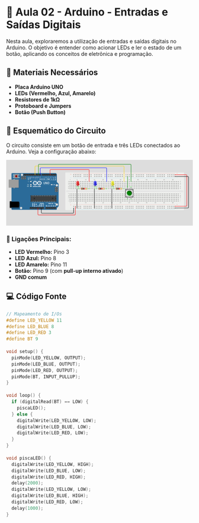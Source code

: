 # 📘 Aula 02 - Arduino - Entradas e Saídas Digitais

Nesta aula, exploraremos a utilização de entradas e saídas digitais no Arduino. O objetivo é entender como acionar LEDs e ler o estado de um botão, aplicando os conceitos de eletrônica e programação.

## 🔧 Materiais Necessários

- **Placa Arduino UNO**
- **LEDs (Vermelho, Azul, Amarelo)**
- **Resistores de 1kΩ**
- **Protoboard e Jumpers**
- **Botão (Push Button)**

## 🔌 Esquemático do Circuito
O circuito consiste em um botão de entrada e três LEDs conectados ao Arduino. Veja a configuração abaixo:

![Esquemático](Aulas/Aula%2002%20-%20Arduino%20-%20Entradas%20e%20Sa%C3%ADdas%20Digitais/Esquema%20El%C3%A9trico/Circuito_BT_LED.png)

### 📍 Ligações Principais:

- **LED Vermelho:** Pino 3
- **LED Azul:** Pino 8
- **LED Amarelo:** Pino 11
- **Botão:** Pino 9 (com **pull-up interno ativado**)
- **GND comum**

## 💻 Código Fonte

```cpp
// Mapeamento de I/Os
#define LED_YELLOW 11
#define LED_BLUE 8
#define LED_RED 3
#define BT 9

void setup() {
  pinMode(LED_YELLOW, OUTPUT);
  pinMode(LED_BLUE, OUTPUT);
  pinMode(LED_RED, OUTPUT);
  pinMode(BT, INPUT_PULLUP);
}

void loop() {
  if (digitalRead(BT) == LOW) {
    piscaLED();
  } else {
    digitalWrite(LED_YELLOW, LOW);
    digitalWrite(LED_BLUE, LOW);
    digitalWrite(LED_RED, LOW);
  }
}

void piscaLED() {
  digitalWrite(LED_YELLOW, HIGH);
  digitalWrite(LED_BLUE, LOW);
  digitalWrite(LED_RED, HIGH);
  delay(2000);
  digitalWrite(LED_YELLOW, LOW);
  digitalWrite(LED_BLUE, HIGH);
  digitalWrite(LED_RED, LOW);
  delay(1000);
}
